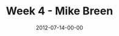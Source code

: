 ---
layout: message
category: message
series: "The Good Life"
title: "Week 4 - Mike Breen"
date: 2012-07-14-00-00
message_id: 737
audio: "http://s3.amazonaws.com/crossroads-media/media/legacy/mp3/goodlife_04.mp3"
audio-duration: "37:26"
program: "http://s3.amazonaws.com/crossroads-media/media/legacy/documents/07_14-15_12Program.pdf"
description: "Mike Breen talks about how Jesus both invites us and challenges us into the good life."
video: "https://s3.amazonaws.com/crossroadsvideomessages/goodlife_04.mp4"
video-duration: "37:31"
video-image: "http://s3.amazonaws.com/crossroads-media/images/legacy/content/goodlife_04_still.jpg"
explicit: false
---